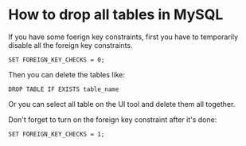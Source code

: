 # How to drop all tables in MySQL

If you have some foerign key constraints, first you have to temporarily disable all the foreign key constraints.

```
SET FOREIGN_KEY_CHECKS = 0;
```

Then you can delete the tables like:

```
DROP TABLE IF EXISTS table_name
```

Or you can select all table on the UI tool and delete them all together.

Don't forget to turn on the foreign key constraint after it's done:

```
SET FOREIGN_KEY_CHECKS = 1;
```
